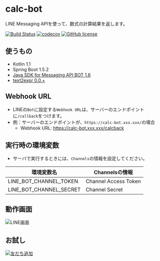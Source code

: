 # calc-bot
LINE Messaging APIを使って、数式の計算結果を返します。

[![Build Status](https://travis-ci.org/javecs/calc-bot.svg?branch=master)](https://travis-ci.org/javecs/calc-bot) 
[![codecov](https://codecov.io/gh/javecs/calc-bot/branch/master/graph/badge.svg)](https://codecov.io/gh/javecs/calc-bot) 
[![GitHub license](https://img.shields.io/github/license/mashape/apistatus.svg)](https://github.com/javecs/calc-bot/blob/master/LICENSE)

## 使うもの
- Kotlin 1.1
- Spring Boot 1.5.2
- [Java SDK for Messaging API BOT 1.6](https://github.com/line/line-bot-sdk-java)
- [text2expr 0.0.+](https://github.com/javecs/text2expr) 
  
## Webhook URL
- LINEの`Bot`に設定する`Webhook URL`は、サーバーのエンドポイントに`/callback`をつけます。
- 例：サーバーのエンドポイントが、`https://calc-bot.xxx.xxx/`の場合
    - Webhook URL: https://calc-bot.xxx.xxx/calcback
    
## 実行時の環境変数
- サーバで実行するときには、`Channels`の情報を設定してください。

環境変数名 |Channelsの情報
------------ | -------------
LINE_BOT_CHANNEL_TOKEN | Channel Access Token
LINE_BOT_CHANNEL_SECRET | Channel Secret

## 動作画面
![LINE画面](http://i.imgur.com/N8q1AGA.gif)

## お試し
[![友だち追加](https://scdn.line-apps.com/n/line_add_friends/btn/ja.png)](https://line.me/R/ti/p/%40nkb2483d)
